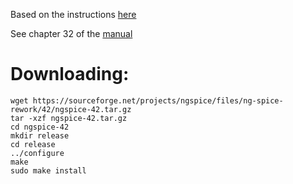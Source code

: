 Based on the instructions [here](https://deac-riga.dl.sourceforge.net/project/ngspice/ng-spice-rework/42/NGSPICE%20on%20Red%20Hat%20Like%20Distributions.pdf)

See chapter 32 of the [manual](https://ngspice.sourceforge.io/docs/ngspice-manual.pdf)

# Downloading:

```shell
wget https://sourceforge.net/projects/ngspice/files/ng-spice-rework/42/ngspice-42.tar.gz
tar -xzf ngspice-42.tar.gz
cd ngspice-42
mkdir release
cd release
../configure
make
sudo make install
```